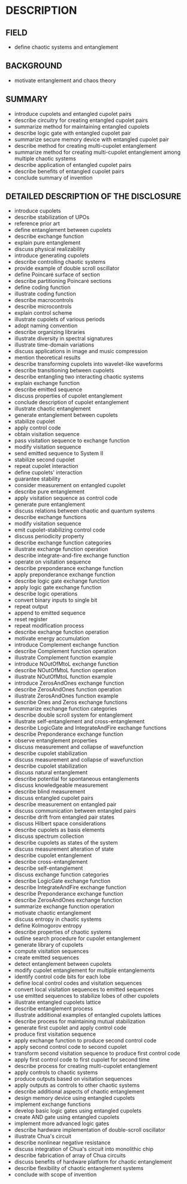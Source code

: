 # DESCRIPTION

## FIELD

- define chaotic systems and entanglement

## BACKGROUND

- motivate entanglement and chaos theory

## SUMMARY

- introduce cupolets and entangled cupolet pairs
- describe circuitry for creating entangled cupolet pairs
- summarize method for maintaining entangled cupolets
- describe logic gate with entangled cupolet pair
- summarize secure memory device with entangled cupolet pair
- describe method for creating multi-cupolet entanglement
- summarize method for creating multi-cupolet entanglement among multiple chaotic systems
- describe application of entangled cupolet pairs
- describe benefits of entangled cupolet pairs
- conclude summary of invention

## DETAILED DESCRIPTION OF THE DISCLOSURE

- introduce cupolets
- describe stabilization of UPOs
- reference prior art
- define entanglement between cupolets
- describe exchange function
- explain pure entanglement
- discuss physical realizability
- introduce generating cupolets
- describe controlling chaotic systems
- provide example of double scroll oscillator
- define Poincaré surface of section
- describe partitioning Poincaré sections
- define coding function
- illustrate coding function
- describe macrocontrols
- describe microcontrols
- explain control scheme
- illustrate cupolets of various periods
- adopt naming convention
- describe organizing libraries
- illustrate diversity in spectral signatures
- illustrate time-domain variations
- discuss applications in image and music compression
- mention theoretical results
- describe transforming cupolets into wavelet-like waveforms
- describe transitioning between cupolets
- describe entangling two interacting chaotic systems
- explain exchange function
- describe emitted sequence
- discuss properties of cupolet entanglement
- conclude description of cupolet entanglement
- illustrate chaotic entanglement
- generate entanglement between cupolets
- stabilize cupolet
- apply control code
- obtain visitation sequence
- pass visitation sequence to exchange function
- modify visitation sequence
- send emitted sequence to System II
- stabilize second cupolet
- repeat cupolet interaction
- define cupolets' interaction
- guarantee stability
- consider measurement on entangled cupolet
- describe pure entanglement
- apply visitation sequence as control code
- generate pure entanglement
- discuss relations between chaotic and quantum systems
- describe exchange functions
- modify visitation sequence
- emit cupolet-stabilizing control code
- discuss periodicity property
- describe exchange function categories
- illustrate exchange function operation
- describe integrate-and-fire exchange function
- operate on visitation sequence
- describe preponderance exchange function
- apply preponderance exchange function
- describe logic gate exchange function
- apply logic gate exchange function
- describe logic operations
- convert binary inputs to single bit
- repeat output
- append to emitted sequence
- reset register
- repeat modification process
- describe exchange function operation
- motivate energy accumulation
- introduce Complement exchange function
- describe Complement function operation
- illustrate Complement function example
- introduce NOutOfMtoL exchange function
- describe NOutOfMtoL function operation
- illustrate NOutOfMtoL function example
- introduce ZerosAndOnes exchange function
- describe ZerosAndOnes function operation
- illustrate ZerosAndOnes function example
- describe Ones and Zeros exchange functions
- summarize exchange function categories
- describe double scroll system for entanglement
- illustrate self-entanglement and cross-entanglement
- describe LogicGate and IntegrateAndFire exchange functions
- describe Preponderance exchange function
- observe entanglement properties
- discuss measurement and collapse of wavefunction
- describe cupolet stabilization
- discuss measurement and collapse of wavefunction
- describe cupolet stabilization
- discuss natural entanglement
- describe potential for spontaneous entanglements
- discuss knowledgeable measurement
- describe blind measurement
- discuss entangled cupolet pairs
- describe measurement on entangled pair
- discuss communication between entangled pairs
- describe drift from entangled pair states
- discuss Hilbert space considerations
- describe cupolets as basis elements
- discuss spectrum collection
- describe cupolets as states of the system
- discuss measurement alteration of state
- describe cupolet entanglement
- describe cross-entanglement
- describe self-entanglement
- discuss exchange function categories
- describe LogicGate exchange function
- describe IntegrateAndFire exchange function
- describe Preponderance exchange function
- describe ZerosAndOnes exchange function
- summarize exchange function operation
- motivate chaotic entanglement
- discuss entropy in chaotic systems
- define Kolmogorov entropy
- describe properties of chaotic systems
- outline search procedure for cupolet entanglement
- generate library of cupolets
- compute visitation sequences
- create emitted sequences
- detect entanglement between cupolets
- modify cupolet entanglement for multiple entanglements
- identify control code bits for each lobe
- define local control codes and visitation sequences
- convert local visitation sequences to emitted sequences
- use emitted sequences to stabilize lobes of other cupolets
- illustrate entangled cupolets lattice
- describe entanglement process
- illustrate additional examples of entangled cupolets lattices
- describe process for maintaining mutual stabilization
- generate first cupolet and apply control code
- produce first visitation sequence
- apply exchange function to produce second control code
- apply second control code to second cupolet
- transform second visitation sequence to produce first control code
- apply first control code to first cupolet for second time
- describe process for creating multi-cupolet entanglement
- apply controls to chaotic systems
- produce outputs based on visitation sequences
- apply outputs as controls to other chaotic systems
- describe additional aspects of chaotic entanglement
- design memory device using entangled cupolets
- implement exchange functions
- develop basic logic gates using entangled cupolets
- create AND gate using entangled cupolets
- implement more advanced logic gates
- describe hardware implementation of double-scroll oscillator
- illustrate Chua's circuit
- describe nonlinear negative resistance
- discuss integration of Chua's circuit into monolithic chip
- describe fabrication of array of Chua circuits
- discuss benefits of hardware platform for chaotic entanglement
- describe flexibility of chaotic entanglement systems
- conclude with scope of invention

